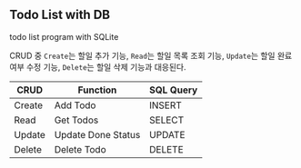 ## Todo List with DB

todo list program with SQLite

CRUD 중 `Create`는 할일 추가 기능, `Read`는 할일 목록 조회 기능, `Update`는 할일 완료 여부 수정 기능, `Delete`는 할일 삭제 기능과 대응된다.

| CRUD   | Function           | SQL Query |
|--------|--------------------|-----------|
| Create | Add Todo           | INSERT    |
| Read   | Get Todos          | SELECT    |
| Update | Update Done Status | UPDATE    |
| Delete | Delete Todo        | DELETE    |
